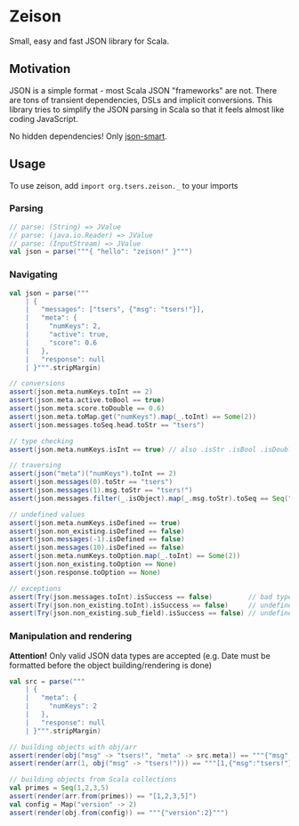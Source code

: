 # Zeison

Small, easy and fast JSON library for Scala.

## Motivation

JSON is a simple format - most Scala JSON "frameworks" are not. There are tons of
transient dependencies, DSLs and implicit conversions. This library tries to simplify
the JSON parsing in Scala so that it feels almost like coding JavaScript. 

No hidden dependencies! Only [json-smart](https://code.google.com/p/json-smart/).


## Usage

To use zeison, add `import org.tsers.zeison._` to your imports

### Parsing

```scala
// parse: (String) => JValue
// parse: (java.io.Reader) => JValue
// parse: (InputStream) => JValue
val json = parse("""{ "hello": "zeison!" }""")
```

### Navigating

```scala
val json = parse("""
    | {
    |   "messages": ["tsers", {"msg": "tsers!"}],
    |   "meta": {
    |     "numKeys": 2,
    |     "active": true,
    |     "score": 0.6
    |   },
    |   "response": null
    | }""".stripMargin)

// conversions
assert(json.meta.numKeys.toInt == 2)
assert(json.meta.active.toBool == true)
assert(json.meta.score.toDouble == 0.6)
assert(json.meta.toMap.get("numKeys").map(_.toInt) == Some(2))
assert(json.messages.toSeq.head.toStr == "tsers")

// type checking
assert(json.meta.numKeys.isInt == true) // also .isStr .isBool .isDouble .isArray .isObject .isNull .isDefined

// traversing
assert(json("meta")("numKeys").toInt == 2)
assert(json.messages(0).toStr == "tsers")
assert(json.messages(1).msg.toStr == "tsers!")
assert(json.messages.filter(_.isObject).map(_.msg.toStr).toSeq == Seq("tsers!"))

// undefined values
assert(json.meta.numKeys.isDefined == true)
assert(json.non_existing.isDefined == false)
assert(json.messages(-1).isDefined == false)
assert(json.messages(10).isDefined == false)
assert(json.meta.numKeys.toOption.map(_.toInt) == Some(2))
assert(json.non_existing.toOption == None)
assert(json.response.toOption == None)

// exceptions
assert(Try(json.messages.toInt).isSuccess == false)         // bad type cast
assert(Try(json.non_existing.toInt).isSuccess == false)     // undefined has no value
assert(Try(json.non_existing.sub_field).isSuccess == false) // undefined has no member x
```

### Manipulation and rendering

**Attention!** Only valid JSON data types are accepted (e.g. Date must be formatted before
the object building/rendering is done)

```scala
val src = parse("""
    | {
    |   "meta": {
    |     "numKeys": 2
    |   },
    |   "response": null
    | }""".stripMargin)

// building objects with obj/arr
assert(render(obj("msg" -> "tsers!", "meta" -> src.meta)) == """{"msg":"tsers!","meta":{"numKeys":2}}""")
assert(render(arr(1, obj("msg" -> "tsers!"))) == """[1,{"msg":"tsers!"}]""")

// building objects from Scala collections
val primes = Seq(1,2,3,5)
assert(render(arr.from(primes)) == "[1,2,3,5]")
val config = Map("version" -> 2)
assert(render(obj.from(config)) == """{"version":2}""")
```

